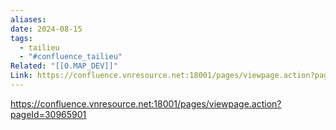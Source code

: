 ```yaml
---
aliases: 
date: 2024-08-15
tags:
  - tailieu
  - "#confluence_tailieu"
Related: "[[0.MAP_DEV]]"
Link: https://confluence.vnresource.net:18001/pages/viewpage.action?pageId=30965901
---
```



https://confluence.vnresource.net:18001/pages/viewpage.action?pageId=30965901
